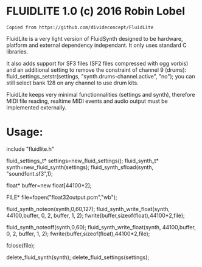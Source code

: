 FLUIDLITE 1.0 (c) 2016 Robin Lobel
=========

    Copied from https://github.com/divideconcept/FluidLite

FluidLite is a very light version of FluidSynth
designed to be hardware, platform and external dependency independant.
It only uses standard C libraries.

It also adds support for SF3 files (SF2 files compressed with ogg vorbis)
and an additional setting to remove the constraint of channel 9 (drums):
fluid_settings_setstr(settings, "synth.drums-channel.active", "no");
you can still select bank 128 on any channel to use drum kits.

FluidLite keeps very minimal functionnalities (settings and synth),
therefore MIDI file reading, realtime MIDI events and audio output must be
implemented externally.

Usage:
=====

include "fluidlite.h"

fluid_settings_t* settings=new_fluid_settings();
fluid_synth_t* synth=new_fluid_synth(settings);
fluid_synth_sfload(synth, "soundfont.sf3",1);

float* buffer=new float[44100*2];

FILE* file=fopen("float32output.pcm","wb");

fluid_synth_noteon(synth,0,60,127);
fluid_synth_write_float(synth, 44100,buffer, 0, 2, buffer, 1, 2);
fwrite(buffer,sizeof(float),44100*2,file);

fluid_synth_noteoff(synth,0,60);
fluid_synth_write_float(synth, 44100,buffer, 0, 2, buffer, 1, 2);
fwrite(buffer,sizeof(float),44100*2,file);

fclose(file);

delete_fluid_synth(synth);
delete_fluid_settings(settings);
